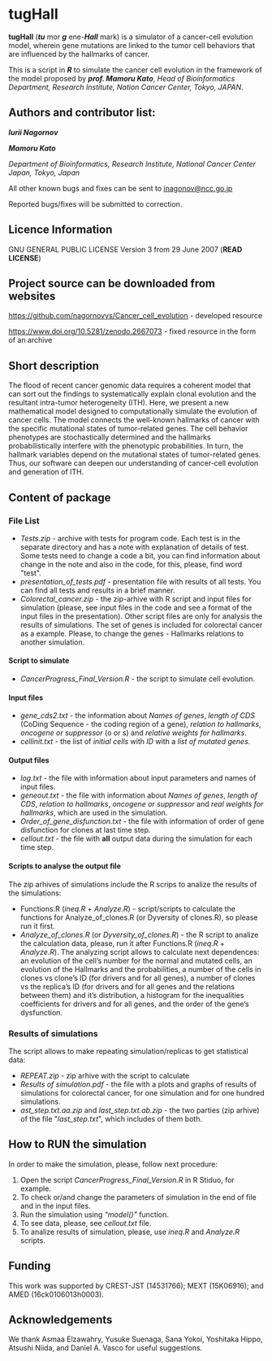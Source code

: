tugHall
====================

**tugHall** (_**tu**_ mor _**g**_ ene-_**Hall**_ mark) is a simulator of a cancer-cell evolution model, wherein gene mutations are linked to the tumor cell behaviors that are influenced by the hallmarks of cancer.

This is a script in _**R**_ to simulate the cancer cell evolution in the framework of the model proposed by _**prof. Mamoru Kato**_, 
_Head of Bioinformatics Department, Research Institute, Nation Cancer Center, Tokyo, JAPAN_.

Authors and contributor list: 
--- 
_**Iurii Nagornov**_ 

_**Mamoru Kato**_

_Department of Bioinformatics, Research Institute, National Cancer Center Japan, Tokyo, Japan_

All other known bugs and fixes can be sent to inagonov@ncc.go.jp

Reported bugs/fixes will be submitted to correction.

Licence Information
---
GNU GENERAL PUBLIC LICENSE Version 3 from 29 June 2007 (**READ LICENSE**)

Project source can be downloaded from websites  
--- 
https://github.com/nagornovys/Cancer_cell_evolution  -  developed resource

https://www.doi.org/10.5281/zenodo.2667073  -  fixed resource in the form of an archive

Short description
---
The flood of recent cancer genomic data requires a coherent model that can sort out the findings to systematically explain clonal evolution and the resultant intra-tumor heterogeneity (ITH). Here, we present a new mathematical model designed to computationally simulate the evolution of cancer cells. The model connects the well-known hallmarks of cancer with the specific mutational states of tumor-related genes. The cell behavior phenotypes are stochastically determined and the hallmarks probabilistically interfere with the phenotypic probabilities. In turn, the hallmark variables depend on the mutational states of tumor-related genes. Thus, our software can deepen our understanding of cancer-cell evolution and generation of ITH.

Content of package
---
### File List

* _Tests.zip_ - archive with tests for program code. Each test is in the separate directory and has a note with explanation of details of test. Some tests need to change a code a bit, you can find information about change in the note and also in the code, for this, please, find word "test".
* _presentation_of_tests.pdf_ - presentation file with results of all tests. You can find all tests and results in a brief manner.
* _Colorectal_cancer.zip_ - the zip-arhive with R script and input files for simulation (please, see input files in the code and see a format of the input files in the presentation). Other script files are only for analysis the results of simulations. The set of genes is included for colorectal cancer as a example. Please, to change the genes - Hallmarks relations to another simulation.

#### Script to simulate
* _CancerProgress_Final_Version.R_ - the script to simulate cell evolution.

#### Input files
* _gene_cds2.txt_ - the information about _Names of genes_, _length of CDS_ (CoDing Sequence - the coding region of a gene), _relation to hallmarks_, _oncogene or suppressor_ (o or s) and _relative weights for hallmarks_.
* _cellinit.txt_ - the list of _initial cells_ with _ID_ with a _list of mutated genes_. 

#### Output files
* _log.txt_ - the file with information about input parameters and names of input files.
* _geneout.txt_ - the file with information about _Names of genes_, _length of CDS_, _relation to hallmarks_, _oncogene or suppressor_ and _real weights for hallmarks_, which are used in the simulation.
* _Order_of_gene_disfunction.txt_ - the file with information of order of gene disfunction for clones at last time step.
* _cellout.txt_ - the file with **all** output data during the simulation for each time step.

#### Scripts to analyse the output file
The zip arhives of simulations include the R scrips to analize the results of the simulations:
* Functions.R (_ineq.R_ + _Analyze.R_) - script/scripts to calculate the functions for Analyze_of_clones.R (or Dyversity of clones.R), so please run it first.
* _Analyze_of_clones.R_ (or _Dyversity_of_clones.R_) - the R script to analize the calculation data, please, run it after Functions.R (_ineq.R_ + _Analyze.R_). The analyzing script allows to calculate next dependences: an evolution of the cell’s number for the normal and mutated cells, an evolution of the Hallmarks and the probabilities, a number of the cells in clones vs clone’s ID (for drivers and for all genes), a number of clones vs the replica’s ID (for drivers and for all genes and the relations between them) and it’s distribution, a histogram for the inequalities coefficients for drivers and for all genes, and the order of the gene’s dysfunction.

### Results of simulations
The script allows to make repeating simulation/replicas to get statistical data:
* _REPEAT.zip_ - zip arhive with the script to calculate
* _Results of simulation.pdf_ - the file with a plots and graphs of results of simulations for colorectal cancer, for one simulation and for one hundred simulations.
* _ast_step.txt.aa.zip_ and _last_step.txt.ab.zip_ - the two parties (zip arhive) of the file "_last_step.txt_", which includes of them both.

How to RUN the simulation
--
In order to make the simulation, please, follow next procedure:

1. Open the script _CancerProgress_Final_Version.R_ in R Stiduo, for example.
2. To check or/and change the parameters of simulation in the end of file and in the input files.
3. Run the simulation using _"model()"_ function. 
4. To see data, please, see _cellout.txt_ file. 
5. To analize results of simulation, please, use _ineq.R_ and _Analyze.R_ scripts.


Funding
---
This work was supported by CREST-JST (14531766); MEXT (15K06916); and AMED (16ck0106013h0003).

Acknowledgements
---
We thank Asmaa Elzawahry, Yusuke Suenaga, Sana Yokoi, Yoshitaka Hippo, Atsushi Niida, and Daniel A. Vasco for useful suggestions.
